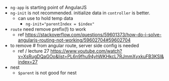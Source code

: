 - `ng-app` is starting point of AngularJS
- `ng-init` is not recommended. initialize data in `controller` is better.
  - can use to hold temp data
    - `ng-init="parentIndex = $index"`
- `route` need remove prefix(!) to work
  - ref
    https://stackoverflow.com/questions/59601373/how-do-i-solve-angularjs-routing-not-working/59602704#59602704
- to remove # from angular route, server side config is needed
  - ref / lecture 27
    https://www.youtube.com/watch?v=XsRugDQaGOo&list=PL6n9fhu94yhWKHkcL7RJmmXyxkuFB3KSl&index=27
- nest
  - `$parent` is not good for nest
